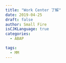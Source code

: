 ```yaml
---
title: "Work Center 了解"
date: 2019-04-25
draft: false
author: Small Fire
isCJKLanguage: true
categories: 
  - ABAP

tags: 
  - MM
---
```


